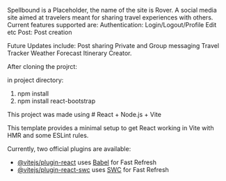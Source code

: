 Spellbound is a Placeholder, the name of the site is Rover. A social media site aimed at travelers meant for sharing travel experiences with others. Current features supported are:
Authentication: Login/Logout/Profile Edit etc
Post: Post creation

Future Updates include:
Post sharing
Private and Group messaging 
Travel Tracker
Weather Forecast
Itinerary Creator.

After cloning the projrct:

in project directory: 
1. npm install
2. npm install react-bootstrap

This project was made using # React + Node.js + Vite

This template provides a minimal setup to get React working in Vite with HMR and some ESLint rules.

Currently, two official plugins are available:

- [@vitejs/plugin-react](https://github.com/vitejs/vite-plugin-react/blob/main/packages/plugin-react/README.md) uses [Babel](https://babeljs.io/) for Fast Refresh
- [@vitejs/plugin-react-swc](https://github.com/vitejs/vite-plugin-react-swc) uses [SWC](https://swc.rs/) for Fast Refresh
